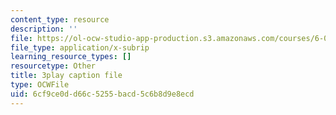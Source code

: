 ```yaml
---
content_type: resource
description: ''
file: https://ol-ocw-studio-app-production.s3.amazonaws.com/courses/6-0001-introduction-to-computer-science-and-programming-in-python-fall-2016/6cf9ce0dd66c5255bacd5c6b8d9e8ecd_jjbWNcIjmzc.vtt
file_type: application/x-subrip
learning_resource_types: []
resourcetype: Other
title: 3play caption file
type: OCWFile
uid: 6cf9ce0d-d66c-5255-bacd-5c6b8d9e8ecd
---
```

